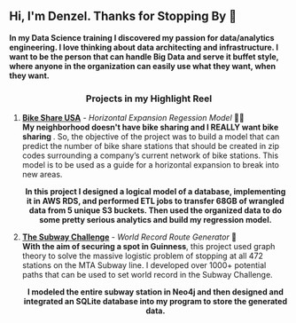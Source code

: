 <h2> Hi, I'm Denzel. Thanks for Stopping By 👋</h2> 
<b>In my Data Science training I discovered my passion for data/analytics engineering. I love thinking about data architecting and infrastructure. I want to be the person that can handle Big Data and serve it buffet style, where anyone in the organization can easily use what they want, when they want. </b>

<h3 align='center'>Projects in my Highlight Reel</h3>
<ol> 
  <li> 
    <b><a href="https://github.com/Williamdst/Bike-Share-USA">Bike Share USA</a></b> - <i>Horizontal Expansion Regession Model</i> 🚴‍♂️
    <br />
    <b> My neighborhood doesn't have bike sharing and I REALLY want bike sharing </b>. So, the objective of the project was to build a model that can predict the number of bike share stations that should be created in zip codes surrounding a company’s current network of bike stations. This model is to be used as a guide for a horizontal expansion to break into new areas. 
    <p align='center'><b>In this project I designed a logical model of a database, implementing it in AWS RDS, and performed ETL jobs to transfer 68GB of wrangled data from 5 unique S3 buckets. Then used the organized data to do some pretty serious analytics and build my regression model.</b></p>
  </li>
  
  <li>
    <b><a href="https://github.com/Williamdst/The-Subway-Challenge">The Subway Challenge</a></b> - <i>World Record Route Generator</i> 🚄
    <br />
    <b>With the aim of securing a spot in Guinness</b>, this project used graph theory to solve the massive logistic problem of stopping at all 472 stations on the MTA Subway line. I developed over 1000+ potential paths that can be used to set world record in the Subway Challenge.
    <p align="center"><b>I modeled the entire subway station in Neo4j and then designed and integrated an SQLite database into my program to store the generated data. </p>
    
</ol>

<!--
**Williamdst/williamdst** is a ✨ _special_ ✨ repository because its `README.md` (this file) appears on your GitHub profile.

Here are some ideas to get you started:

- 🔭 I’m currently working on ...
- 🌱 I’m currently learning ...
- 👯 I’m looking to collaborate on ...
- 🤔 I’m looking for help with ...
- 💬 Ask me about ...
- 📫 How to reach me: ...
- 😄 Pronouns: ...
- ⚡ Fun fact: ...
-->
